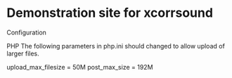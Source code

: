 # Demonstration site for xcorrsound

Configuration

PHP
The following parameters in php.ini should changed to allow upload of larger files.

  upload_max_filesize = 50M
  post_max_size = 192M

